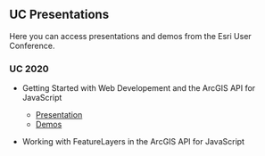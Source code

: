 ## UC Presentations

Here you can access presentations and demos from the Esri User Conference.

### UC 2020

- Getting Started with Web Developement and the ArcGIS API for JavaScript
  - [Presentation](https://annelfitz.github.io/UC-Presentations/UC-2020/Getting-started-web-dev/#/)
  - [Demos]()
  
- Working with FeatureLayers in the ArcGIS API for JavaScript

